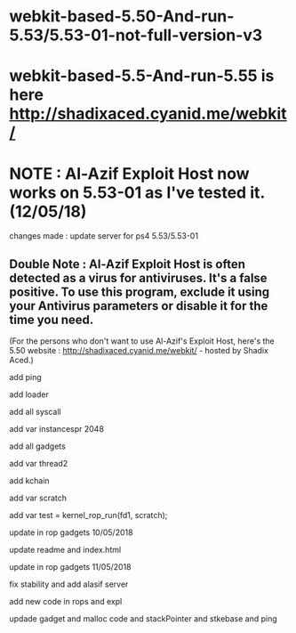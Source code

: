 # webkit-based-5.50-And-run-5.53/5.53-01-not-full-version-v3
# webkit-based-5.5-And-run-5.55 is here http://shadixaced.cyanid.me/webkit/
# NOTE : Al-Azif Exploit Host now works on 5.53-01 as I've tested it. (12/05/18)
changes made :
update server for ps4 5.53/5.53-01

## Double Note : Al-Azif Exploit Host is often detected as a virus for antiviruses. It's a false positive. To use this program, exclude it using your Antivirus parameters or disable it for the time you need.

(For the persons who don't want to use Al-Azif's Exploit Host, here's the 5.50 website : http://shadixaced.cyanid.me/webkit/ - hosted by Shadix Aced.)

add ping

add loader

add all syscall

add var instancespr 2048

add all gadgets

add var thread2

add kchain

add var scratch

add var test = kernel_rop_run(fd1, scratch);

update in rop gadgets 10/05/2018

update readme and index.html

update in rop gadgets 11/05/2018

fix stability and add alasif server

add new code in rops and expl

updade gadget and malloc code and stackPointer and stkebase and ping

